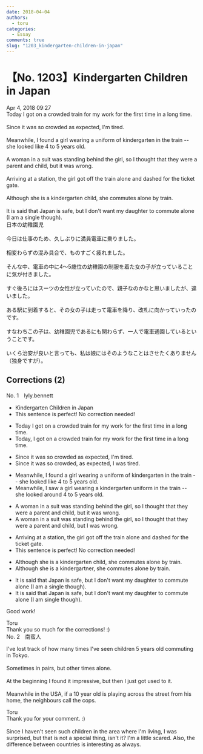 ```yaml
---
date: 2018-04-04
authors:
  - toru
categories:
  - Essay
comments: true
slug: "1203_kindergarten-children-in-japan"
---
```


# 【No. 1203】Kindergarten Children in Japan
<div class="date">Apr 4, 2018 09:27</div>
<div id="post"><div id="body_show_ori">
Today I got on a crowded train for my work for the first time in a long time. <br/><br/>Since it was so crowded as expected, I'm tired.<br/><br/>Meanwhile, I found a girl wearing a uniform of kindergarten in the train -- she looked like 4 to 5 years old.<br/><br/>A woman in a suit was standing behind the girl, so I thought that they were a parent and child, but it was wrong.<br/><br/>Arriving at a station, the girl got off the train alone and dashed for the ticket gate.<br/><br/>Although she is a kindergarten child, she commutes alone by train.<br/><br/>It is said that Japan is safe, but I don't want my daughter to commute alone (I am a single though).
</div></div>

<!-- more -->

<div id="post_ja"><div id="body_show_mo">
日本の幼稚園児<br/><br/>今日は仕事のため、久しぶりに満員電車に乗りました。<br/><br/>相変わらずの混み具合で、ものすごく疲れました。<br/><br/>そんな中、電車の中に4〜5歳位の幼稚園の制服を着た女の子が立っていることに気が付きました。<br/><br/>すぐ後ろにはスーツの女性が立っていたので、親子なのかなと思いましたが、違いました。<br/><br/>ある駅に到着すると、その女の子は走って電車を降り、改札に向かっていったのです。<br/><br/>すなわちこの子は、幼稚園児であるにも関わらず、一人で電車通園しているということです。<br/><br/>いくら治安が良いと言っても、私は娘にはそのようなことはさせたくありません（独身ですが）。
</div></div>

## Corrections (2)
<div id="block"><div class="first_name"> No. 1　<span class="just_name">lyly.bennett</span></div><div id="block2">
<ul class="correction_field">
<li class="incorrect">Kindergarten Children in Japan</li>
<li class="corrected perfect">This sentence is perfect! No correction needed!</li>
</ul>
<ul class="correction_field">
<li class="incorrect">Today I got on a crowded train for my work for the first time in a long time.</li>
<li class="corrected correct">
Today, I got on a crowded train for my work for the first time in a long time.
</li>
</ul>
<ul class="correction_field">
<li class="incorrect">Since it was so crowded as expected, I'm tired.</li>
<li class="corrected correct">
Since it was so crowded, as expected, I was tired.
</li>
</ul>
<ul class="correction_field">
<li class="incorrect">Meanwhile, I found a girl wearing a uniform of kindergarten in the train -- she looked like 4 to 5 years old.</li>
<li class="corrected correct">
Meanwhile, I saw a girl wearing a kindergarten uniform in the train -- she looked around 4 to 5 years old.
</li>
</ul>
<ul class="correction_field">
<li class="incorrect">A woman in a suit was standing behind the girl, so I thought that they were a parent and child, but it was wrong.</li>
<li class="corrected correct">
A woman in a suit was standing behind the girl, so I thought that they were a parent and child, but I was wrong.
</li>
</ul>
<ul class="correction_field">
<li class="incorrect">Arriving at a station, the girl got off the train alone and dashed for the ticket gate.</li>
<li class="corrected perfect">This sentence is perfect! No correction needed!</li>
</ul>
<ul class="correction_field">
<li class="incorrect">Although she is a kindergarten child, she commutes alone by train.</li>
<li class="corrected correct">
Although she is a kindergartner, she commutes alone by train.
</li>
</ul>
<ul class="correction_field">
<li class="incorrect">It is said that Japan is safe, but I don't want my daughter to commute alone (I am a single though).</li>
<li class="corrected correct">
It is said that Japan is safe, but I don't want my daughter to commute alone (I am single though).
</li>
</ul>
<p class="comment_small">
 Good work!
</p>

</div><div class="name"><span class="just_name">Toru</span><br>
Thank you so much for the corrections! :)
</div>
</div>
<div id="block"><div class="first_name"> No. 2　<span class="just_name">南蛮人</span></div><div id="block2">
<p class="comment_small">
 I've lost track of how many times I've seen children 5 years old commuting in Tokyo.
 <br/>
 <br/>
 Sometimes in pairs, but other times alone.
 <br/>
 <br/>
 At the beginning I found it impressive, but then I just got used to it.
 <br/>
 <br/>
 Meanwhile in the USA, if a 10 year old is playing across the street from his home, the neighbours call the cops.
</p>

</div><div class="name"><span class="just_name">Toru</span><br>
Thank you for your comment. :)<br/><br/>Since I haven't seen such children in the area where I'm living, I was surprised, but that is not a special thing, isn't it? I'm a little scared. Also, the difference between countries is interesting as always.
</div>
</div>
